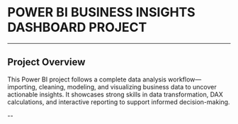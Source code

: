 # POWER BI BUSINESS INSIGHTS DASHBOARD PROJECT

---

## Project Overview
This Power BI project follows a complete data analysis workflow—importing, cleaning, modeling, and visualizing business data to uncover actionable insights. It showcases strong skills in data transformation, DAX calculations, and interactive reporting to support informed decision-making.

--

##
